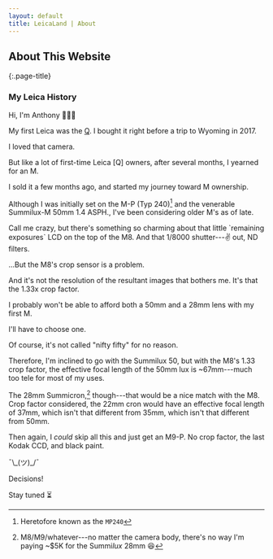 ```yaml
---
layout: default
title: LeicaLand | About
---
```


## About This Website
{:.page-title}

### My Leica History

Hi, I'm Anthony 🙋🏻‍♂️

My first Leica was the [Q][1]. I bought it right before a trip to Wyoming in 2017.

I loved that camera.

But like a lot of first-time Leica [Q] owners, after several months, I yearned for an M.

I sold it a few months ago, and started my journey toward M ownership.

Although I was initially set on the M-P (Typ 240)[^1] and the venerable Summilux-M 50mm 1.4 ASPH., I've been considering older M's as of late.

Call me crazy, but there's something so charming about that little \`remaining exposures\` LCD on the top of the M8. And that 1/8000 shutter---✌️ out, ND filters.

...But the M8's crop sensor is a problem.

And it's not the resolution of the resultant images that bothers me. It's that the 1.33x crop factor.

I probably won't be able to afford both a 50mm and a 28mm lens with my first M.

I'll have to choose one.

Of course, it's not called "nifty fifty" for no reason.

Therefore, I'm inclined to go with the Summilux 50, but with the M8's 1.33 crop factor, the effective focal length of the 50mm lux is ~67mm---much too tele for most of my uses.

The 28mm Summicron,[^2] though---that would be a nice match with the M8. Crop factor considered, the 22mm cron would have an effective focal length of 37mm, which isn't that different from 35mm, which isn't that different from 50mm.

Then again, I *could* skip all this and just get an M9-P. No crop factor, the last Kodak CCD, and black paint.

¯\\\_(ツ)\_/¯

Decisions!

Stay tuned ⏳

[1]: https://www.amazon.com/gp/product/B00ZTIHIJY/ref=as_li_tl?ie=UTF8&camp=1789&creative=9325&creativeASIN=B00ZTIHIJY&linkCode=as2&tag=leicaland-20&linkId=bcf5f113c3346f64b0ff85fa10c3c7f6 "Link to the Leica Q on Amazon"

[^1]: Heretofore known as the `MP240`
[^2]: M8/M9/whatever---no matter the camera body, there's no way I'm paying ~$5K for the Summi*lux* 28mm 😆